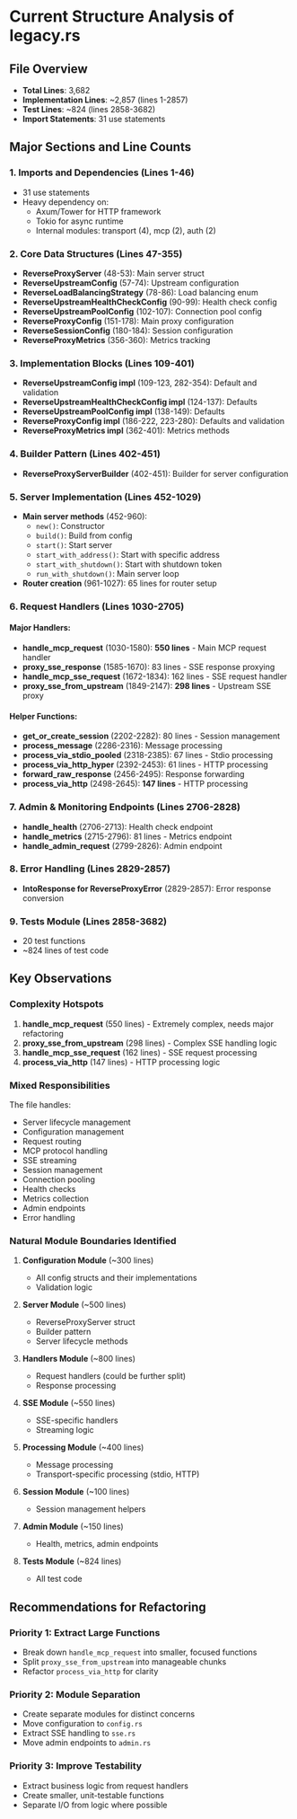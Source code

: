 # Current Structure Analysis of legacy.rs

## File Overview
- **Total Lines**: 3,682
- **Implementation Lines**: ~2,857 (lines 1-2857)
- **Test Lines**: ~824 (lines 2858-3682)
- **Import Statements**: 31 use statements

## Major Sections and Line Counts

### 1. Imports and Dependencies (Lines 1-46)
- 31 use statements
- Heavy dependency on:
  - Axum/Tower for HTTP framework
  - Tokio for async runtime
  - Internal modules: transport (4), mcp (2), auth (2)

### 2. Core Data Structures (Lines 47-355)
- **ReverseProxyServer** (48-53): Main server struct
- **ReverseUpstreamConfig** (57-74): Upstream configuration
- **ReverseLoadBalancingStrategy** (78-86): Load balancing enum
- **ReverseUpstreamHealthCheckConfig** (90-99): Health check config
- **ReverseUpstreamPoolConfig** (102-107): Connection pool config
- **ReverseProxyConfig** (151-178): Main proxy configuration
- **ReverseSessionConfig** (180-184): Session configuration
- **ReverseProxyMetrics** (356-360): Metrics tracking

### 3. Implementation Blocks (Lines 109-401)
- **ReverseUpstreamConfig impl** (109-123, 282-354): Default and validation
- **ReverseUpstreamHealthCheckConfig impl** (124-137): Defaults
- **ReverseUpstreamPoolConfig impl** (138-149): Defaults
- **ReverseProxyConfig impl** (186-222, 223-280): Defaults and validation
- **ReverseProxyMetrics impl** (362-401): Metrics methods

### 4. Builder Pattern (Lines 402-451)
- **ReverseProxyServerBuilder** (402-451): Builder for server configuration

### 5. Server Implementation (Lines 452-1029)
- **Main server methods** (452-960):
  - `new()`: Constructor
  - `build()`: Build from config
  - `start()`: Start server
  - `start_with_address()`: Start with specific address
  - `start_with_shutdown()`: Start with shutdown token
  - `run_with_shutdown()`: Main server loop
- **Router creation** (961-1027): 65 lines for router setup

### 6. Request Handlers (Lines 1030-2705)

#### Major Handlers:
- **handle_mcp_request** (1030-1580): **550 lines** - Main MCP request handler
- **proxy_sse_response** (1585-1670): 83 lines - SSE response proxying
- **handle_mcp_sse_request** (1672-1834): 162 lines - SSE request handler
- **proxy_sse_from_upstream** (1849-2147): **298 lines** - Upstream SSE proxy

#### Helper Functions:
- **get_or_create_session** (2202-2282): 80 lines - Session management
- **process_message** (2286-2316): Message processing
- **process_via_stdio_pooled** (2318-2385): 67 lines - Stdio processing
- **process_via_http_hyper** (2392-2453): 61 lines - HTTP processing
- **forward_raw_response** (2456-2495): Response forwarding
- **process_via_http** (2498-2645): **147 lines** - HTTP processing

### 7. Admin & Monitoring Endpoints (Lines 2706-2828)
- **handle_health** (2706-2713): Health check endpoint
- **handle_metrics** (2715-2796): 81 lines - Metrics endpoint
- **handle_admin_request** (2799-2826): Admin endpoint

### 8. Error Handling (Lines 2829-2857)
- **IntoResponse for ReverseProxyError** (2829-2857): Error response conversion

### 9. Tests Module (Lines 2858-3682)
- 20 test functions
- ~824 lines of test code

## Key Observations

### Complexity Hotspots
1. **handle_mcp_request** (550 lines) - Extremely complex, needs major refactoring
2. **proxy_sse_from_upstream** (298 lines) - Complex SSE handling logic
3. **handle_mcp_sse_request** (162 lines) - SSE request processing
4. **process_via_http** (147 lines) - HTTP processing logic

### Mixed Responsibilities
The file handles:
- Server lifecycle management
- Configuration management
- Request routing
- MCP protocol handling
- SSE streaming
- Session management
- Connection pooling
- Health checks
- Metrics collection
- Admin endpoints
- Error handling

### Natural Module Boundaries Identified

1. **Configuration Module** (~300 lines)
   - All config structs and their implementations
   - Validation logic

2. **Server Module** (~500 lines)
   - ReverseProxyServer struct
   - Builder pattern
   - Server lifecycle methods

3. **Handlers Module** (~800 lines)
   - Request handlers (could be further split)
   - Response processing

4. **SSE Module** (~550 lines)
   - SSE-specific handlers
   - Streaming logic

5. **Processing Module** (~400 lines)
   - Message processing
   - Transport-specific processing (stdio, HTTP)

6. **Session Module** (~100 lines)
   - Session management helpers

7. **Admin Module** (~150 lines)
   - Health, metrics, admin endpoints

8. **Tests Module** (~824 lines)
   - All test code

## Recommendations for Refactoring

### Priority 1: Extract Large Functions
- Break down `handle_mcp_request` into smaller, focused functions
- Split `proxy_sse_from_upstream` into manageable chunks
- Refactor `process_via_http` for clarity

### Priority 2: Module Separation
- Create separate modules for distinct concerns
- Move configuration to `config.rs`
- Extract SSE handling to `sse.rs`
- Move admin endpoints to `admin.rs`

### Priority 3: Improve Testability
- Extract business logic from request handlers
- Create smaller, unit-testable functions
- Separate I/O from logic where possible